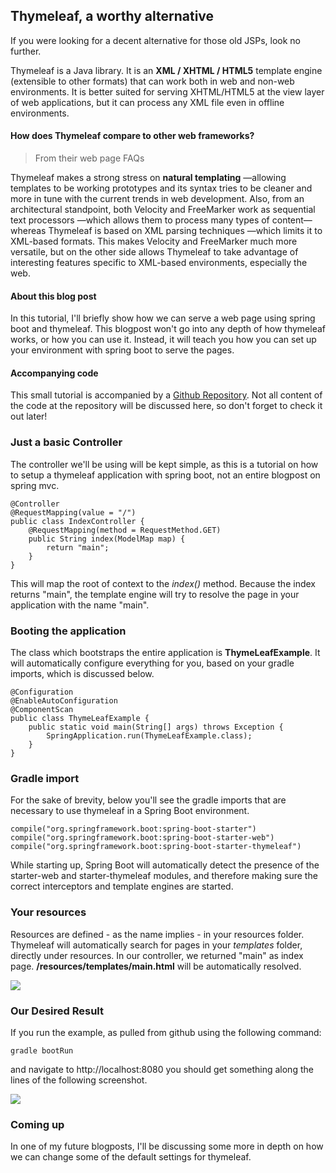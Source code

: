 ## Thymeleaf, a worthy alternative
If you were looking for a decent alternative for those old JSPs, look no further. 

Thymeleaf is a Java library. It is an **XML / XHTML / HTML5** template engine (extensible to other formats) that can work both in web and non-web environments. It is better suited for serving XHTML/HTML5 at the view layer of web applications, but it can process any XML file even in offline environments.

#### How does Thymeleaf compare to other web frameworks?

> From their web page FAQs

Thymeleaf makes a strong stress on **natural templating** —allowing templates to be working prototypes and its syntax tries to be cleaner and more in tune with the current trends in web development. Also, from an architectural standpoint, both Velocity and FreeMarker work as sequential text processors —which allows them to process many types of content— whereas Thymeleaf is based on XML parsing techniques —which limits it to XML-based formats. This makes Velocity and FreeMarker much more versatile, but on the other side allows Thymeleaf to take advantage of interesting features specific to XML-based environments, especially the web.

#### About this blog post

In this tutorial, I'll briefly show how we can serve a web page using spring boot and thymeleaf. This blogpost won't go into any depth of how thymeleaf works, or how you can use it. Instead, it will teach you how you can set up your environment with spring boot to serve the pages.

#### Accompanying code
This small tutorial is accompanied by a [Github Repository](https://github.com/Qkyrie/spring-thymeleaf-example). Not all content of the code at the repository will be discussed here, so don't forget to check it out later!

### Just a basic Controller
The controller we'll be using will be kept simple, as this is a tutorial on how to setup a thymeleaf application with spring boot, not an entire blogpost on spring mvc.

    @Controller
    @RequestMapping(value = "/")
    public class IndexController {
        @RequestMapping(method = RequestMethod.GET)
        public String index(ModelMap map) {
            return "main";
        }
    }
    
This will map the root of context to the *index()* method. Because the index returns "main", the template engine will try to resolve the page in your application with the name "main".

### Booting the application

The class which bootstraps the entire application is **ThymeLeafExample**. It will automatically configure everything for you, based on your gradle imports, which is discussed below.

    @Configuration
	@EnableAutoConfiguration
	@ComponentScan
	public class ThymeLeafExample {
		public static void main(String[] args) throws Exception {
        	SpringApplication.run(ThymeLeafExample.class);
    	}
	}

### Gradle import

For the sake of brevity, below you'll see the gradle imports that are necessary to use thymeleaf in a Spring Boot environment.

	compile("org.springframework.boot:spring-boot-starter")
    compile("org.springframework.boot:spring-boot-starter-web")
    compile("org.springframework.boot:spring-boot-starter-thymeleaf")

While starting up, Spring Boot will automatically detect the presence of the starter-web and starter-thymeleaf modules, and therefore making sure the correct interceptors and template engines are started.

### Your resources
Resources are defined - as the name implies - in your resources folder. Thymeleaf will automatically search for pages in your *templates* folder, directly under resources. 
In our controller, we returned "main" as index page. **/resources/templates/main.html** will be automatically resolved.

![](http://www.de-swaef.com/content/images/2014/May/Screenshot_4.png)

### Our Desired Result
If you run the example, as pulled from github using the following command:

	gradle bootRun

and navigate to http://localhost:8080 you should get something along the lines of the following screenshot.

![](http://www.de-swaef.com/content/images/2014/Jul/spring-thymeleaf.png)

### Coming up
In one of my future blogposts, I'll be discussing some more in depth on how we can change some of the default settings for thymeleaf.
